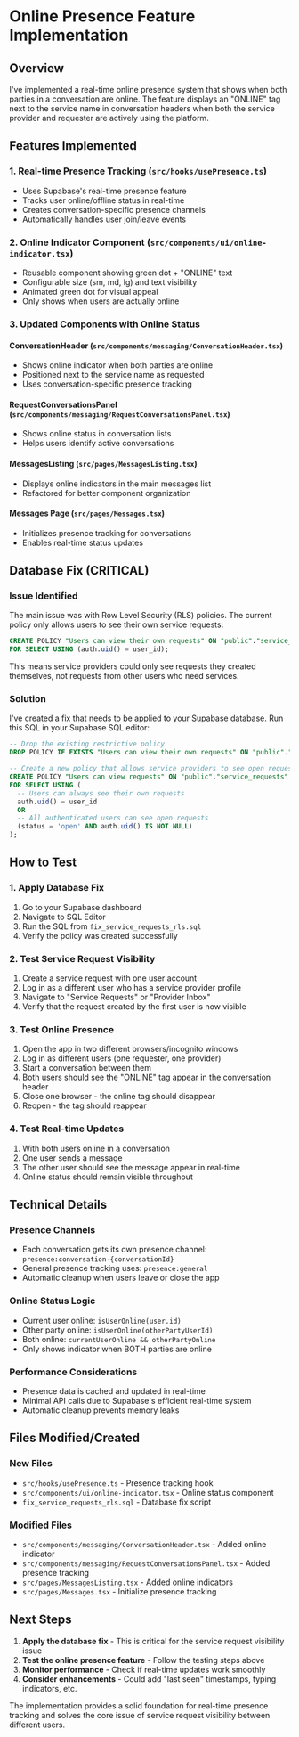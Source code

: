 # Online Presence Feature Implementation

## Overview
I've implemented a real-time online presence system that shows when both parties in a conversation are online. The feature displays an "ONLINE" tag next to the service name in conversation headers when both the service provider and requester are actively using the platform.

## Features Implemented

### 1. Real-time Presence Tracking (`src/hooks/usePresence.ts`)
- Uses Supabase's real-time presence feature
- Tracks user online/offline status in real-time
- Creates conversation-specific presence channels
- Automatically handles user join/leave events

### 2. Online Indicator Component (`src/components/ui/online-indicator.tsx`)
- Reusable component showing green dot + "ONLINE" text
- Configurable size (sm, md, lg) and text visibility
- Animated green dot for visual appeal
- Only shows when users are actually online

### 3. Updated Components with Online Status

#### ConversationHeader (`src/components/messaging/ConversationHeader.tsx`)
- Shows online indicator when both parties are online
- Positioned next to the service name as requested
- Uses conversation-specific presence tracking

#### RequestConversationsPanel (`src/components/messaging/RequestConversationsPanel.tsx`)
- Shows online status in conversation lists
- Helps users identify active conversations

#### MessagesListing (`src/pages/MessagesListing.tsx`)
- Displays online indicators in the main messages list
- Refactored for better component organization

#### Messages Page (`src/pages/Messages.tsx`)
- Initializes presence tracking for conversations
- Enables real-time status updates

## Database Fix (CRITICAL)

### Issue Identified
The main issue was with Row Level Security (RLS) policies. The current policy only allows users to see their own service requests:

```sql
CREATE POLICY "Users can view their own requests" ON "public"."service_requests" 
FOR SELECT USING (auth.uid() = user_id);
```

This means service providers could only see requests they created themselves, not requests from other users who need services.

### Solution
I've created a fix that needs to be applied to your Supabase database. Run this SQL in your Supabase SQL editor:

```sql
-- Drop the existing restrictive policy
DROP POLICY IF EXISTS "Users can view their own requests" ON "public"."service_requests";

-- Create a new policy that allows service providers to see open requests
CREATE POLICY "Users can view requests" ON "public"."service_requests"
FOR SELECT USING (
  -- Users can always see their own requests
  auth.uid() = user_id 
  OR 
  -- All authenticated users can see open requests
  (status = 'open' AND auth.uid() IS NOT NULL)
);
```

## How to Test

### 1. Apply Database Fix
1. Go to your Supabase dashboard
2. Navigate to SQL Editor
3. Run the SQL from `fix_service_requests_rls.sql`
4. Verify the policy was created successfully

### 2. Test Service Request Visibility
1. Create a service request with one user account
2. Log in as a different user who has a service provider profile
3. Navigate to "Service Requests" or "Provider Inbox"
4. Verify that the request created by the first user is now visible

### 3. Test Online Presence
1. Open the app in two different browsers/incognito windows
2. Log in as different users (one requester, one provider)
3. Start a conversation between them
4. Both users should see the "ONLINE" tag appear in the conversation header
5. Close one browser - the online tag should disappear
6. Reopen - the tag should reappear

### 4. Test Real-time Updates
1. With both users online in a conversation
2. One user sends a message
3. The other user should see the message appear in real-time
4. Online status should remain visible throughout

## Technical Details

### Presence Channels
- Each conversation gets its own presence channel: `presence:conversation-{conversationId}`
- General presence tracking uses: `presence:general`
- Automatic cleanup when users leave or close the app

### Online Status Logic
- Current user online: `isUserOnline(user.id)`
- Other party online: `isUserOnline(otherPartyUserId)`
- Both online: `currentUserOnline && otherPartyOnline`
- Only shows indicator when BOTH parties are online

### Performance Considerations
- Presence data is cached and updated in real-time
- Minimal API calls due to Supabase's efficient real-time system
- Automatic cleanup prevents memory leaks

## Files Modified/Created

### New Files
- `src/hooks/usePresence.ts` - Presence tracking hook
- `src/components/ui/online-indicator.tsx` - Online status component
- `fix_service_requests_rls.sql` - Database fix script

### Modified Files
- `src/components/messaging/ConversationHeader.tsx` - Added online indicator
- `src/components/messaging/RequestConversationsPanel.tsx` - Added presence tracking
- `src/pages/MessagesListing.tsx` - Added online indicators
- `src/pages/Messages.tsx` - Initialize presence tracking

## Next Steps

1. **Apply the database fix** - This is critical for the service request visibility issue
2. **Test the online presence feature** - Follow the testing steps above
3. **Monitor performance** - Check if real-time updates work smoothly
4. **Consider enhancements** - Could add "last seen" timestamps, typing indicators, etc.

The implementation provides a solid foundation for real-time presence tracking and solves the core issue of service request visibility between different users. 